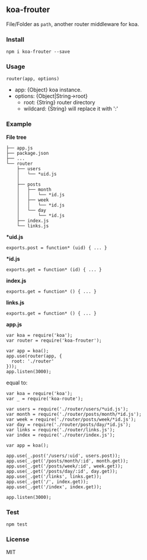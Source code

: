 ## koa-frouter

File/Folder as `path`, another router middleware for koa.

### Install

    npm i koa-frouter --save

### Usage

```
router(app, options)
```
- app: {Object} koa instance.
- options: {Object|String->root}
  - root: {String} router directory
  - wildcard: {String} will replace it with ':'

### Example

**File tree**

```
├── app.js
├── package.json
├── ...
└── router
    ├── users
    │   └── *uid.js
    │
    ├── posts
    │   ├── month
    │   │   └── *id.js
    │   ├── week
    │   │   └── *id.js
    │   └── day
    │       └── *id.js
    ├── index.js
    └── links.js
```

**\*uid.js**

```
exports.post = function* (uid) { ... }
```

**\*id.js**

```
exports.get = function* (id) { ... }
```

**index.js**

```
exports.get = function* () { ... }
```

**links.js**

```
exports.get = function* () { ... }
```

**app.js**

```
var koa = require('koa');
var router = require('koa-frouter');

var app = koa();
app.use(router(app, {
  root: './router'
}));
app.listen(3000);
```
equal to:

```
var koa = require('koa');
var _ = require('koa-route');

var users = require('./router/users/*uid.js');
var month = require('./router/posts/month/*id.js');
var week = require('./router/posts/week/*id.js');
var day = require('./router/posts/day/*id.js');
var links = require('./router/links.js');
var index = require('./router/index.js');

var app = koa();

app.use(_.post('/users/:uid', users.post));
app.use(_.get('/posts/month/:id', month.get));
app.use(_.get('/posts/week/:id', week.get));
app.use(_.get('/posts/day/:id', day.get));
app.use(_.get('/links', links.get));
app.use(_.get('/', index.get));
app.use(_.get('/index', index.get));

app.listen(3000);
```

### Test

    npm test

### License

MIT
